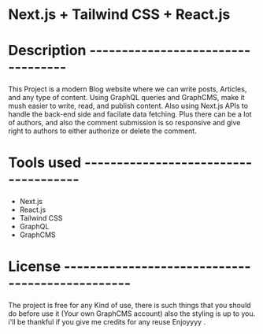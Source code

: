 # Next.js + Tailwind CSS + React.js

# Description ----------------------------------

This Project is a modern Blog website where we can write posts, Articles, and any type of content.
Using GraphQL queries and GraphCMS, make it mush easier to write, read, and publish content.
Also using Next.js APIs to handle the back-end side and facilate data fetching.
Plus there can be a lot of authors, and also the comment submission is so responsive and give right to authors to either 
authorize or delete the comment.

# Tools used -------------------------------------

* Next.js
* React.js
* Tailwind CSS
* GraphQL
* GraphCMS

# License ------------------------------------------------

The project is free for any Kind of use, there is such things that you should do 
before use it (Your own GraphCMS account) also the styling is up to you.
i'll be thankful if you give me credits for any reuse Enjoyyyy .   
